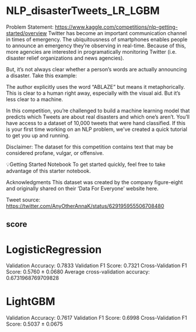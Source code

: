 # NLP_disasterTweets_LR_LGBM
Problem Statement: https://www.kaggle.com/competitions/nlp-getting-started/overview
Twitter has become an important communication channel in times of emergency.
The ubiquitousness of smartphones enables people to announce an emergency they’re observing in real-time. Because of this, more agencies are interested in programatically monitoring Twitter (i.e. disaster relief organizations and news agencies).

But, it’s not always clear whether a person’s words are actually announcing a disaster. Take this example:


The author explicitly uses the word “ABLAZE” but means it metaphorically. This is clear to a human right away, especially with the visual aid. But it’s less clear to a machine.

In this competition, you’re challenged to build a machine learning model that predicts which Tweets are about real disasters and which one’s aren’t. You’ll have access to a dataset of 10,000 tweets that were hand classified. If this is your first time working on an NLP problem, we've created a quick tutorial to get you up and running.

Disclaimer: The dataset for this competition contains text that may be considered profane, vulgar, or offensive.

💡Getting Started Notebook
To get started quickly, feel free to take advantage of this starter notebook.

Acknowledgments
This dataset was created by the company figure-eight and originally shared on their ‘Data For Everyone’ website here.

Tweet source: https://twitter.com/AnyOtherAnnaK/status/629195955506708480

## score
# LogisticRegression
Validation Accuracy: 0.7833
Validation F1 Score: 0.7321
Cross-Validation F1 Score: 0.5760 ± 0.0680
Average cross-validation accuracy: 0.6731968769709828

# LightGBM
Validation Accuracy: 0.7617
Validation F1 Score: 0.6998
Cross-Validation F1 Score: 0.5037 ± 0.0675

